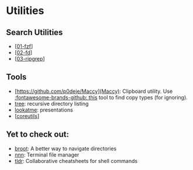 Utilities
===

Search Utilities
---

- [[01-fzf]]
- [[02-fd]]
- [[03-ripgrep]]

Tools
---

- [https://github.com/p0deje/Maccy](Maccy):
    Clipboard utility. Use [:fontawesome-brands-github:
    this](https://github.com/sindresorhus/Pasteboard-Viewer) tool to find copy
    types (for ignoring).
- [tree](https://formulae.brew.sh/formula/tree): recursive directory listing
- [lookatme](https://github.com/d0c-s4vage/lookatme): presentations
- [[coreutils]]

Yet to check out:
---

- [broot](https://github.com/Canop/broot): A better way to navigate directories
- [nnn](https://github.com/jarun/nnn): Terminal file manager
- [tldr](https://github.com/tldr-pages/tldr): Collaborative cheatsheets for shell commands

[//begin]: # "Autogenerated link references for markdown compatibility"
[01-fzf]: 01-fzf.md "FZF"
[02-fd]: 02-fd.md "fd"
[03-ripgrep]: 03-ripgrep.md "ripgrep"
[coreutils]: coreutils/coreutils.md "CoreUtils"
[//end]: # "Autogenerated link references"